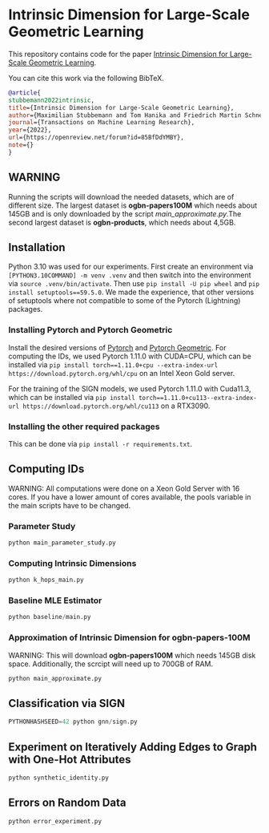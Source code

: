 # Intrinsic Dimension for Large-Scale Geometric Learning

This repository contains code for the paper [Intrinsic Dimension for Large-Scale Geometric Learning](https://openreview.net/forum?id=85BfDdYMBY).

You can cite this work via the following BibTeX.

```BibTeX
@article{
stubbemann2022intrinsic,
title={Intrinsic Dimension for Large-Scale Geometric Learning},
author={Maximilian Stubbemann and Tom Hanika and Friedrich Martin Schneider},
journal={Transactions on Machine Learning Research},
year={2022},
url={https://openreview.net/forum?id=85BfDdYMBY},
note={}
}
```
## WARNING

Running the scripts will download the needed datasets, which are of different size. 
The largest dataset is **ogbn-papers100M** which needs about 145GB and is only downloaded by the script *main_approximate.py*.The second largest dataset is **ogbn-products**, which needs about 4,5GB.

## Installation
Python 3.10 was used for our experiments.
First create an environment via `[PYTHON3.10COMMAND] -m venv .venv` and then switch into the environment via `source .venv/bin/activate`. Then use `pip install -U pip wheel` and `pip install setuptools==59.5.0`. We made the experience, that other versions of setuptools where not compatible to some of the Pytorch (Lightning) packages. 


### Installing Pytorch and Pytorch Geometric


Install the desired versions of [Pytorch](https://pytorch.org/get-started/locally/) and [Pytorch Geometric](https://pytorch-geometric.readthedocs.io/en/latest/notes/installation.html). For computing the IDs, we used Pytorch 1.11.0 with CUDA=CPU, which can be installed via `pip install torch==1.11.0+cpu --extra-index-url https://download.pytorch.org/whl/cpu` on an Intel Xeon Gold server. 

For the training of the SIGN models, we used Pytorch 1.11.0 with Cuda11.3, which can be installed via `pip install torch==1.11.0+cu113--extra-index-url https://download.pytorch.org/whl/cu113` on a RTX3090.

### Installing the other required packages

This can be done via `pip install -r requirements.txt`.

## Computing IDs

WARNING: All computations were done on a Xeon Gold Server with 16 cores. If you have a lower amount of cores available, the pools variable in the main scripts have to be changed.


### Parameter Study

```python
python main_parameter_study.py
```

### Computing Intrinsic Dimensions

```python
python k_hops_main.py
```

### Baseline MLE Estimator

```python
python baseline/main.py
```

### Approximation of Intrinsic Dimension for ogbn-papers-100M
WARNING: This will download **ogbn-papers100M** which needs 145GB disk space. Additionally, the scrcipt will need up to 700GB of RAM.

```python
python main_approximate.py
```


## Classification via SIGN

```python
PYTHONHASHSEED=42 python gnn/sign.py
```

## Experiment on Iteratively Adding Edges to Graph with One-Hot Attributes
```python
python synthetic_identity.py
```

## Errors on Random Data
```python
python error_experiment.py
```
